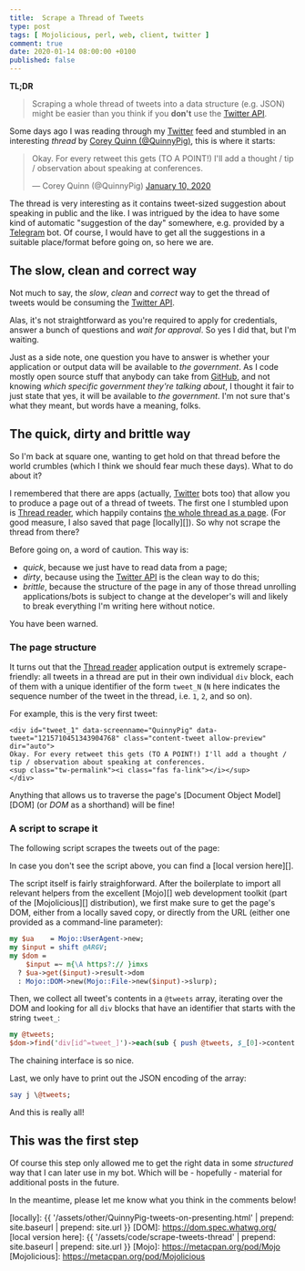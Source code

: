 ```yaml
---
title:  Scrape a Thread of Tweets
type: post
tags: [ Mojolicious, perl, web, client, twitter ]
comment: true
date: 2020-01-14 08:00:00 +0100
published: false
---
```


**TL;DR**

> Scraping a whole thread of tweets into a data structure (e.g. JSON) might
> be easier than you think if you **don't** use the [Twitter API][].

Some days ago I was reading through my [Twitter][] feed and stumbled in an
interesting *thread* by [Corey Quinn (@QuinnyPig)][QuinnyPig], this is where
it starts:

<blockquote class="twitter-tweet"><p lang="en" dir="ltr">Okay. For every retweet this gets (TO A POINT!) I&#39;ll add a thought / tip / observation about speaking at conferences.</p>&mdash; Corey Quinn (@QuinnyPig) <a href="https://twitter.com/QuinnyPig/status/1215710451343904768?ref_src=twsrc%5Etfw">January 10, 2020</a></blockquote> <script async src="https://platform.twitter.com/widgets.js" charset="utf-8"></script> 

The thread is very interesting as it contains tweet-sized suggestion about
speaking in public and the like. I was intrigued by the idea to have some
kind of automatic "suggestion of the day" somewhere, e.g. provided by a
[Telegram][] bot. Of course, I would have to get all the suggestions in a
suitable place/format before going on, so here we are.

## The slow, clean and correct way

Not much to say, the *slow*, *clean* and *correct* way to get the thread
of tweets would be consuming the [Twitter API][].

Alas, it's not straightforward as you're required to apply for credentials,
answer a bunch of questions and *wait for approval*. So yes I did that, but
I'm waiting.

Just as a side note, one question you have to answer is whether your
application or output data will be available to *the government*. As I code
mostly open source stuff that anybody can take from [GitHub][], and not
knowing *which specific government they're talking about*, I thought it fair
to just state that yes, it will be available to *the government*. I'm not
sure that's what they meant, but words have a meaning, folks.

## The quick, dirty and brittle way

So I'm back at square one, wanting to get hold on that thread before the
world crumbles (which I think we should fear much these days). What to do
about it?

I remembered that there are apps (actually, [Twitter][] bots too) that allow
you to produce a page out of a thread of tweets. The first one I stumbled
upon is [Thread reader][], which happily contains [the whole thread as a
page][the-thread]. (For good measure, I also saved that page [locally][]).
So why not scrape the thread from there?

Before going on, a word of caution. This way is:

- *quick*, because we just have to read data from a page;
- *dirty*, because using the [Twitter API][] is the clean way to do this;
- *brittle*, because the structure of the page in any of those thread
  unrolling applications/bots is subject to change at the developer's will
  and likely to break everything I'm writing here without notice.

You have been warned.

### The page structure

It turns out that the [Thread reader][] application output is extremely
scrape-friendly: all tweets in a thread are put in their own individual
`div` block, each of them with a unique identifier of the form `tweet_N`
(`N` here indicates the sequence number of the tweet in the thread, i.e.
`1`, `2`, and so on).

For example, this is the very first tweet:

```
<div id="tweet_1" data-screenname="QuinnyPig" data-tweet="1215710451343904768" class="content-tweet allow-preview" dir="auto">
Okay. For every retweet this gets (TO A POINT!) I'll add a thought / tip / observation about speaking at conferences.
<sup class="tw-permalink"><i class="fas fa-link"></i></sup>
</div>
```

Anything that allows us to traverse the page's [Document Object Model][DOM]
(or *DOM* as a shorthand) will be fine!

### A script to scrape it

The following script scrapes the tweets out of the page:

<script src="https://gitlab.com/polettix/notechs/snippets/1929163.js"></script>

In case you don't see the script above, you can find a [local version
here][].

The script itself is fairly straighforward. After the boilerplate to import
all relevant helpers from the excellent [Mojo][] web development toolkit
(part of the [Mojolicious][] distribution), we first make sure to get the
page's DOM, either from a locally saved copy, or directly from the URL
(either one provided as a command-line parameter):

```perl
my $ua    = Mojo::UserAgent->new;
my $input = shift @ARGV;
my $dom =
    $input =~ m{\A https?:// }imxs
  ? $ua->get($input)->result->dom
  : Mojo::DOM->new(Mojo::File->new($input)->slurp);
```

Then, we collect all tweet's contents in a `@tweets` array, iterating over
the DOM and looking for all `div` blocks that have an identifier that starts
with the string `tweet_`:

```perl
my @tweets;
$dom->find('div[id^=tweet_]')->each(sub { push @tweets, $_[0]->content });
```

The chaining interface is so nice.

Last, we only have to print out the JSON encoding of the array:

```perl
say j \@tweets;
```

And this is really all!

## This was the first step

Of course this step only allowed me to get the right data in some
*structured* way that I can later use in my bot. Which will be - hopefully -
material for additional posts in the future.

In the meantime, please let me know what you think in the comments below!


[Twitter API]: https://developer.twitter.com/
[Twitter]: https://twitter.com/
[QuinnyPig]: https://twitter.com/QuinnyPig
[Telegram]: https://telegram.org/
[GitHub]: https://github.com/
[Thread reader]: threadreaderapp
[the-thread]: https://threadreaderapp.com/thread/1215710451343904768.html
[locally]: {{ '/assets/other/QuinnyPig-tweets-on-presenting.html' | prepend: site.baseurl | prepend: site.url }}
[DOM]: https://dom.spec.whatwg.org/
[local version here]: {{ '/assets/code/scrape-tweets-thread' | prepend: site.baseurl | prepend: site.url }}
[Mojo]: https://metacpan.org/pod/Mojo
[Mojolicious]: https://metacpan.org/pod/Mojolicious
